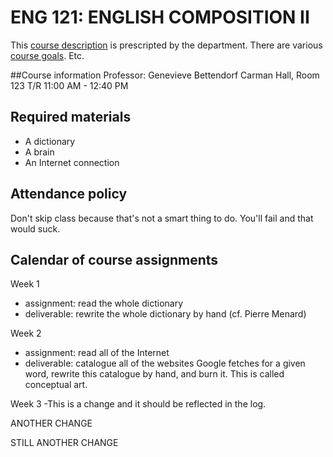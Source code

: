 # **ENG 121: ENGLISH COMPOSITION II**
This [course description](http://lehman.smartcatalogiq.com/2015-2017/Undergraduate-Bulletin/Courses/ENG-English/100/ENG-121) is prescripted by the department. There are various [course goals](https://english121.commons.gc.cuny.edu/). Etc.

##Course information
Professor: Genevieve Bettendorf
Carman Hall, Room 123
T/R 11:00 AM - 12:40 PM

## Required materials
- A dictionary
- A brain
- An Internet connection

## Attendance policy
Don't skip class because that's not a smart thing to do. You'll fail and that would suck.

## Calendar of course assignments
Week 1
- assignment: read the whole dictionary
- deliverable: rewrite the whole dictionary by hand (cf. Pierre Menard)

Week 2
- assignment: read all of the Internet
- deliverable: catalogue all of the websites Google fetches for a given word, rewrite this catalogue by hand, and burn it. This is called conceptual art.

Week 3
-This is a change and it should be reflected in the log.

ANOTHER CHANGE

STILL ANOTHER CHANGE

